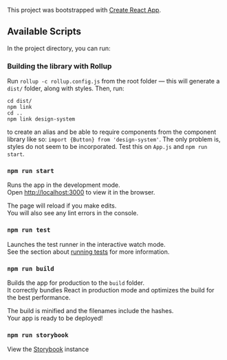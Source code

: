 This project was bootstrapped with [Create React App](https://github.com/facebook/create-react-app).

## Available Scripts

In the project directory, you can run:

### Building the library with Rollup

Run `rollup -c rollup.config.js` from the root folder — this will generate a `dist/` folder, along with styles. Then, run:

```
cd dist/
npm link
cd ..
npm link design-system
```

to create an alias and be able to require components from the component library like so: `import {Button} from 'design-system'`. The only problem is, styles do not seem to be incorporated. Test this on `App.js` and `npm run start`.

### `npm run start`

Runs the app in the development mode.<br />
Open [http://localhost:3000](http://localhost:3000) to view it in the browser.

The page will reload if you make edits.<br />
You will also see any lint errors in the console.

### `npm run test`

Launches the test runner in the interactive watch mode.<br />
See the section about [running tests](https://facebook.github.io/create-react-app/docs/running-tests) for more information.

### `npm run build`

Builds the app for production to the `build` folder.<br />
It correctly bundles React in production mode and optimizes the build for the best performance.

The build is minified and the filenames include the hashes.<br />
Your app is ready to be deployed!

### `npm run storybook`

View the [Storybook](https://storybook.js.org/) instance
